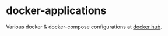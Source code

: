 # docker-applications

Various docker & docker-compose configurations at [docker hub](https://hub.docker.com/r/talsenteam/docker-applications).
